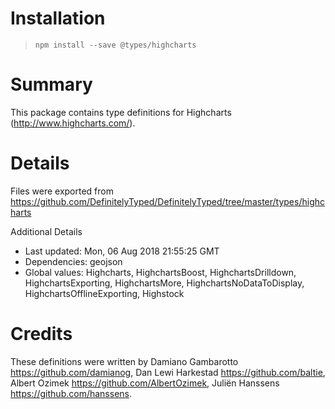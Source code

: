 # Installation
> `npm install --save @types/highcharts`

# Summary
This package contains type definitions for Highcharts (http://www.highcharts.com/).

# Details
Files were exported from https://github.com/DefinitelyTyped/DefinitelyTyped/tree/master/types/highcharts

Additional Details
 * Last updated: Mon, 06 Aug 2018 21:55:25 GMT
 * Dependencies: geojson
 * Global values: Highcharts, HighchartsBoost, HighchartsDrilldown, HighchartsExporting, HighchartsMore, HighchartsNoDataToDisplay, HighchartsOfflineExporting, Highstock

# Credits
These definitions were written by Damiano Gambarotto <https://github.com/damianog>, Dan Lewi Harkestad <https://github.com/baltie>, Albert Ozimek <https://github.com/AlbertOzimek>, Juliën Hanssens <https://github.com/hanssens>.
